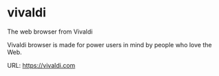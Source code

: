 vivaldi
=======

The web browser from Vivaldi

Vivaldi browser is made for power users in mind by people who love the Web.

URL: https://vivaldi.com
